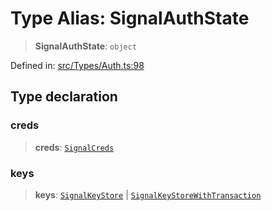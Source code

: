 # Type Alias: SignalAuthState

> **SignalAuthState**: `object`

Defined in: [src/Types/Auth.ts:98](https://github.com/Fokusdotid/bail/blob/c004679536d41fcf32da31cecf70d3991dfa31b5/src/Types/Auth.ts#L98)

## Type declaration

### creds

> **creds**: [`SignalCreds`](SignalCreds.md)

### keys

> **keys**: [`SignalKeyStore`](SignalKeyStore.md) \| [`SignalKeyStoreWithTransaction`](SignalKeyStoreWithTransaction.md)
